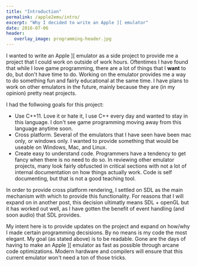 ```yaml
---
title: "Introduction"
permalink: /apple2emu/intro/
excerpt: "Why I decided to write an Apple ][ emulator"
date: 2016-07-06
header:
   overlay_image: programming-header.jpg
---
```


I wanted to write an Apple ][ emulator as a side project to provide me a
project that I could work on outside of work hours.  Oftentimes I have
found that while I love game programming, there are a lot of things that I
__want__ to do, but don't have time to do.  Working on the emulator provides
me a way to do something fun and fairly educational at the same time.  I
have plans to work on other emulators in the future, mainly because they
are (in my opinion) pretty neat projects.

I had the follwoing goals for this project:

* Use C++11.  Love it or hate it, I use C++ every day and wanted to 
stay in this language.  I don't see game programming moving away from
this language anytime soon.
* Cross platform.  Several of the emulators that I have seen have been
mac only, or windows only.  I wanted to provide something that would
be useable on Windows, Mac, and Linux.
* Create easy to understand code.  Programmers have a tendency to get
fancy when there is no need to do so.  In reviewing other emulator projects,
many look fairly obfuscted in critical sections with not a lot of internal
documentation on how things actually work.  Code is self documenting, but 
that is not a good teaching tool.

In order to provide cross platform rendering, I settled on SDL as the
main mechanism with which to provide this functionality.  For reasons that
I will expand on in another post, this decision ultimatly means SDL + openGL
but it has worked out well, as I have gotten the benefit of event handling
(and soon audio) that SDL provides.

My intent here is to provide updates on the project and expand on how/why I
made certain programming decsisions. By no means is my code the most elegant.
My goal (as stated above) is to be readable.  Gone are the days of having
to make an Apple ][ emulator as fast as possible through arcane code
optimizations.  Modern hardware and compilers will ensure that this current
emulator won't need a ton of those tricks.

